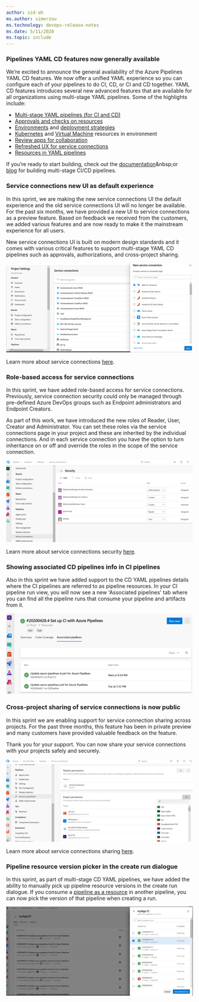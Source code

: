 ```yaml
---
author: sid-ah
ms.author: simerzou
ms.technology: devops-release-notes
ms.date: 5/11/2020
ms.topic: include
---
```


### Pipelines YAML CD features now generally available

We’re excited to announce the general availability of the Azure Pipelines YAML CD features. We now offer a unified YAML experience so you can configure each of your pipelines to do CI, CD, or CI and CD together. YAML CD features introduces several new advanced features that are available for all organizations using multi-stage YAML pipelines. Some of the highlights include:

- [Multi-stage YAML pipelines (for CI and CD)](https://docs.microsoft.com/azure/devops/pipelines/process/stages?view=azure-devops&tabs=yaml)
- [Approvals and checks on resources](https://docs.microsoft.com/azure/devops/pipelines/process/approvals?view=azure-devops&tabs=check-pass)
- [Environments](https://docs.microsoft.com/azure/devops/pipelines/process/environments?view=azure-devops) and [deployment strategies](https://docs.microsoft.com/azure/devops/pipelines/process/deployment-jobs?view=azure-devops#deployment-strategies)
- [Kubernetes](https://docs.microsoft.com/azure/devops/pipelines/process/environments-kubernetes?view=azure-devops) and [Virtual Machine](https://docs.microsoft.com/azure/devops/pipelines/process/environments-virtual-machines?view=azure-devops) resources in environment
- [Review apps for collaboration](https://docs.microsoft.com/azure/devops/pipelines/process/environments-kubernetes?view=azure-devops#setup-review-app)
- [Refreshed UX for service connections](https://docs.microsoft.com/azure/devops/pipelines/library/service-endpoints?view=azure-devops&tabs=yaml)
- [Resources in YAML pipelines](https://docs.microsoft.com/azure/devops/pipelines/process/resources?view=azure-devops&tabs=schema)

If you’re ready to start building, check out the [documentation](https://go.microsoft.com/fwlink/?linkid=2091040")&nbsp;or [blog](https://devblogs.microsoft.com/devops/announcing-general-availability-of-azure-pipelines-yaml-cd/)&nbsp;for building multi-stage CI/CD pipelines.

### Service connections new UI as default experience

In this sprint, we are making the new service connections UI the default experience and the old service connections UI will no longer be available. For the past six months, we have provided a new UI to service connections as a preview feature. Based on feedback we received from the customers, we added various features and are now ready to make it the mainstream experience for all users.

New service connections UI is built on modern design standards and it comes with various critical features to support multi-stage YAML CD pipelines such as approvals, authorizations, and cross-project sharing.

![img](../../media/169-pipelines-3-0.png)

Learn more about service connections [here](https://aka.ms/SCLearnMore).

### Role-based access for service connections

In this sprint, we have added role-based access for service connections. Previously, service connection security could only be managed through pre-defined Azure DevOps groups such as Endpoint administrators and Endpoint Creators.

As part of this work, we have introduced the new roles of Reader, User, Creator and Administrator. You can set these roles via the service connections page in your project and these are inherited by the individual connections. And in each service connection you have the option to turn inheritance on or off and override the roles in the scope of the service connection.

![img](../../media/169-pipelines-0-0.png)

Learn more about service connections security [here](https://aka.ms/SCLearnMore).

### Showing associated CD pipelines info in CI pipelines

Also in this sprint we have added support to the CD YAML pipelines details where the CI pipelines are referred to as pipeline resources. In your CI pipeline run view, you will now see a new 'Associated pipelines' tab where you can find all the pipeline runs that consume your pipeline and artifacts from it.

![img](../../media/169-pipelines-5-0.png)

### Cross-project sharing of service connections is now public

In this sprint we are enabling support for service connection sharing across projects. For the past three months, this feature has been in private preview and many customers have provided valuable feedback on the feature.

Thank you for your support. You can now share your service connections with your projects safely and securely.

![img](../../media/169-pipelines-4-0.png)

Learn more about service connections sharing [here](https://aka.ms/SCLearnMore).

### Pipeline resource version picker in the create run dialogue

In this sprint, as part of multi-stage CD YAML pipelines, we have added the ability to manually pick up pipeline resource versions in the create run dialogue. If you consume a [pipeline as a resource](https://docs.microsoft.com/en-us/azure/devops/pipelines/process/resources?view=azure-devops&tabs=schema#resources-pipelines) in another pipeline, you can now pick the version of that pipeline when creating a run.

![img](../../media/169-pipelines-2-0.png)
